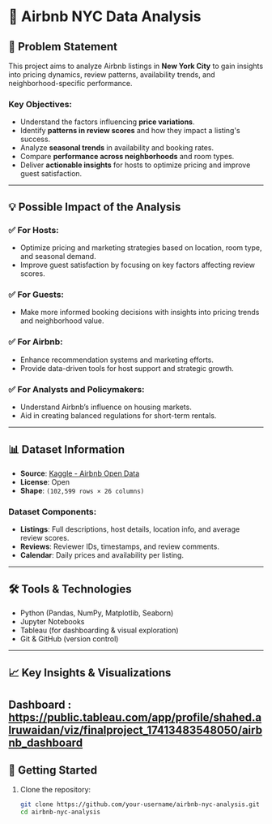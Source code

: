 # 🏡 Airbnb NYC Data Analysis

## 📌 Problem Statement

This project aims to analyze Airbnb listings in **New York City** to gain insights into pricing dynamics, review patterns, availability trends, and neighborhood-specific performance.

### Key Objectives:
- Understand the factors influencing **price variations**.
- Identify **patterns in review scores** and how they impact a listing's success.
- Analyze **seasonal trends** in availability and booking rates.
- Compare **performance across neighborhoods** and room types.
- Deliver **actionable insights** for hosts to optimize pricing and improve guest satisfaction.

---

## 💡 Possible Impact of the Analysis

### ✅ For Hosts:
- Optimize pricing and marketing strategies based on location, room type, and seasonal demand.
- Improve guest satisfaction by focusing on key factors affecting review scores.

### ✅ For Guests:
- Make more informed booking decisions with insights into pricing trends and neighborhood value.

### ✅ For Airbnb:
- Enhance recommendation systems and marketing efforts.
- Provide data-driven tools for host support and strategic growth.

### ✅ For Analysts and Policymakers:
- Understand Airbnb’s influence on housing markets.
- Aid in creating balanced regulations for short-term rentals.

---

## 📊 Dataset Information

- **Source**: [Kaggle - Airbnb Open Data](https://www.kaggle.com/datasets/arianazmoudeh/airbnbopendata/data)  
- **License**: Open  
- **Shape**: `(102,599 rows × 26 columns)`

### Dataset Components:
- **Listings**: Full descriptions, host details, location info, and average review scores.
- **Reviews**: Reviewer IDs, timestamps, and review comments.
- **Calendar**: Daily prices and availability per listing.

---

## 🛠️ Tools & Technologies

- Python (Pandas, NumPy, Matplotlib, Seaborn)
- Jupyter Notebooks
- Tableau (for dashboarding & visual exploration)
- Git & GitHub (version control)

---

## 📈 Key Insights & Visualizations

Dashboard : https://public.tableau.com/app/profile/shahed.alruwaidan/viz/finalproject_17413483548050/airbnb_dashboard
---

## 🚀 Getting Started

1. Clone the repository:
   ```bash
   git clone https://github.com/your-username/airbnb-nyc-analysis.git
   cd airbnb-nyc-analysis
